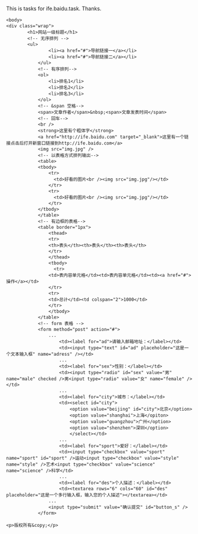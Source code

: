This is tasks for ife.baidu.task. 
Thanks.

<!DOCTYPE html PUBLIC "-//W3C//DTD XHTML 1.0 Transitional//EN" "http://www.w3.org/TR/xtml1/DTD/xhtml1-transitional.dtd">
<html xmlns="http://www.w3.org/1999/xhtml">
	<head>
		<meta http-equiv="Content-Type" content="text/html; charset=utf-8">
		<title>JennyJiang_task_1_1_1</title>
	</head>

	<body>
  	<div class="wrap">
  			<h1>网站一级标题</h1>
  			<!-- 无序排列 -->
  			<ul>
					<li><a href="#">导航链接一</a></li>
					<li><a href="#">导航链接二</a></li>
				</ul>
				<!-- 有序排列-->
				<ol>
					<li>排名1</li>
					<li>排名2</li>
					<li>排名3</li>
				</ol>
				<!-- &span 空格-->
				<span>文章作者</span>&nbsp;<span>文章发表时间</span>
				<!-- 回车-->
				<br />
				<strong>这里有个粗体字</strong>
				<a href="http://ife.baidu.com" target="_blank">这里有一个链接点击后打开新窗口链接到http://ife.baidu.com</a>
				<img src="img.jpg" />
				<!-- 以表格方式排列输出-->
				<table>
  				<tbody>
    				<tr>
    				  <td>好看的图片<br /><img src="img.jpg"/></td>
    				</tr>
    				<tr>
    				  <td>好看的图片<br /><img src="img.jpg"/></td>
    				</tr>
  				</tbody>
				</table>
				<!-- 有边框的表格-->
				<table border="1px">
					<thead>
  					<tr>
  					<th>表头</th><th>表头</th><th>表头</th>
  					</tr>
					</thead>
					<tbody>
					  <tr>
  					<td>表内容单元格</td><td>表内容单元格</td><td><a href="#">操作</a></td>
  					</tr>
  					<tr>
  					<td>总计</td><td colspan="2">1000</td>
  					</tr>
					</tbody>
				</table>
				<!-- form 表格 -->
				<form method="post" action="#">
					...
						<td><label for="ad">请输入邮箱地址：</label></td>
						<td><input type="text" id="ad" placeholder="这是一个文本输入框" name="adress" /></td>
						...
						<td><label for="sex">性别：</label></td>
						<td><input type="radio" id="sex" value="男" name="male" checked />男<input type="radio" value="女" name="female" /></td>
						...
						<td><label for="city">城市：</label></td>
						<td><select id="city">
							<option value="beijing" id="city">北京</option>
							<option value="shanghai">上海</opiton>
							<option value="guangzhou">广州</option>
							<option value="shenzhen">深圳</option>
							</select></td>
						...
						<td><label for="sport">爱好：</label></td>
						<td><input type="checkbox" value="sport" name="sport" id="sport" />运动<input type="checkbox" value="style" name="style" />艺术<input type="checkbox" value="science" name="science" />科学</td>
						...
						<td><label for="des">个人描述：</label></td>
						<td><textarea rows="6" cols="60" id="des" placeholder="这是一个多行输入框，输入您的个人描述"></textarea></td>
					...
					<input type="submit" value="确认提交" id="button_s" />
				</form>
				
	<p>版权所有&copy;</p>
</html>
